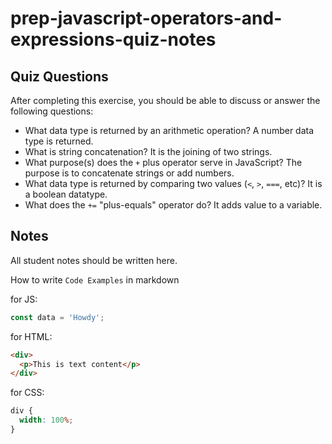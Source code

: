 # prep-javascript-operators-and-expressions-quiz-notes

## Quiz Questions

After completing this exercise, you should be able to discuss or answer the following questions:

- What data type is returned by an arithmetic operation?
  A number data type is returned.
- What is string concatenation?
  It is the joining of two strings.
- What purpose(s) does the `+` plus operator serve in JavaScript?
  The purpose is to concatenate strings or add numbers.
- What data type is returned by comparing two values (`<`, `>`, `===`, etc)?
  It is a boolean datatype.
- What does the `+=` "plus-equals" operator do?
  It adds value to a variable.

## Notes

All student notes should be written here.

How to write `Code Examples` in markdown

for JS:

```javascript
const data = 'Howdy';
```

for HTML:

```html
<div>
  <p>This is text content</p>
</div>
```

for CSS:

```css
div {
  width: 100%;
}
```
